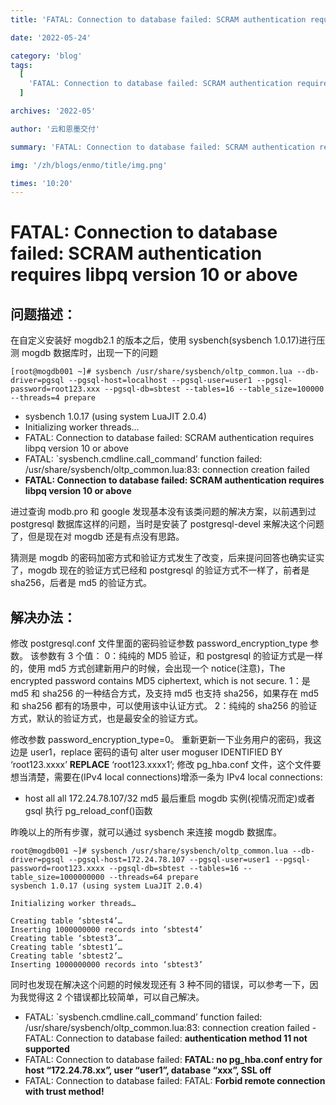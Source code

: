 ```yaml
---
title: 'FATAL: Connection to database failed: SCRAM authentication requires libpq version 10 or above'

date: '2022-05-24'

category: 'blog'
tags:
  [
    'FATAL: Connection to database failed: SCRAM authentication requires libpq version 10 or above',
  ]

archives: '2022-05'

author: '云和恩墨交付'

summary: 'FATAL: Connection to database failed: SCRAM authentication requires libpq version 10 or above'

img: '/zh/blogs/enmo/title/img.png'

times: '10:20'
---
```


# FATAL: Connection to database failed: SCRAM authentication requires libpq version 10 or above

## 问题描述：

在自定义安装好 mogdb2.1 的版本之后，使用 sysbench(sysbench 1.0.17)进行压测 mogdb 数据库时，出现一下的问题

```
[root@mogdb001 ~]# sysbench /usr/share/sysbench/oltp_common.lua --db-driver=pgsql --pgsql-host=localhost --pgsql-user=user1 --pgsql-password=root123.xxx --pgsql-db=sbtest --tables=16 --table_size=100000 --threads=4 prepare
```

- sysbench 1.0.17 (using system LuaJIT 2.0.4)
- Initializing worker threads…
- FATAL: Connection to database failed: SCRAM authentication requires libpq version 10 or above
- FATAL: `sysbench.cmdline.call_command’ function failed: /usr/share/sysbench/oltp_common.lua:83: connection creation failed
- **FATAL: Connection to database failed: SCRAM authentication requires libpq version 10 or above**

进过查询 modb.pro 和 google 发现基本没有该类问题的解决方案，以前遇到过 postgresql 数据库这样的问题，当时是安装了 postgresql-devel 来解决这个问题了，但是现在对 mogdb 还是有点没有思路。

猜测是 mogdb 的密码加密方式和验证方式发生了改变，后来提问回答也确实证实了，mogdb 现在的验证方式已经和 postgresql 的验证方式不一样了，前者是 sha256，后者是 md5 的验证方式。

## 解决办法：

修改 postgresql.conf 文件里面的密码验证参数 password_encryption_type 参数。
该参数有 3 个值：
0：纯纯的 MD5 验证，和 postgresql 的验证方式是一样的，使用 md5 方式创建新用户的时候，会出现一个 notice(注意)，The encrypted password contains MD5 ciphertext, which is not secure.
1：是 md5 和 sha256 的一种结合方式，及支持 md5 也支持 sha256，如果存在 md5 和 sha256 都有的场景中，可以使用该中认证方式。
2：纯纯的 sha256 的验证方式，默认的验证方式，也是最安全的验证方式。

修改参数 password_encryption_type=0。
重新更新一下业务用户的密码，我这边是 user1，replace 密码的语句
alter user moguser IDENTIFIED BY ‘root123.xxxx’ **REPLACE** ‘root123.xxxx1’;
修改 pg_hba.conf 文件，这个文件要想当清楚，需要在(IPv4 local connections)增添一条为
IPv4 local connections:

- host all all 172.24.78.107/32 md5
  最后重启 mogdb 实例(视情况而定)或者 gsql 执行 pg_reload_conf()函数

昨晚以上的所有步骤，就可以通过 sysbench 来连接 mogdb 数据库。

```
root@mogdb001 ~]# sysbench /usr/share/sysbench/oltp_common.lua --db-driver=pgsql --pgsql-host=172.24.78.107 --pgsql-user=user1 --pgsql-password=root123.xxxx --pgsql-db=sbtest --tables=16 --table_size=1000000000 --threads=64 prepare
sysbench 1.0.17 (using system LuaJIT 2.0.4)

Initializing worker threads…

Creating table ‘sbtest4’…
Inserting 1000000000 records into ‘sbtest4’
Creating table ‘sbtest3’…
Creating table ‘sbtest1’…
Creating table ‘sbtest2’…
Inserting 1000000000 records into ‘sbtest3’
```

同时也发现在解决这个问题的时候发现还有 3 种不同的错误，可以参考一下，因为我觉得这 2 个错误都比较简单，可以自己解决。

- FATAL: `sysbench.cmdline.call_command’ function failed: /usr/share/sysbench/oltp_common.lua:83: connection creation failed
  -FATAL: Connection to database failed: **authentication method 11 not supported**
- FATAL: Connection to database failed: **FATAL: no pg_hba.conf entry for host “172.24.78.xx”, user “user1”, database “xxx”, SSL off**
- FATAL: Connection to database failed: FATAL: **Forbid remote connection with trust method!**
